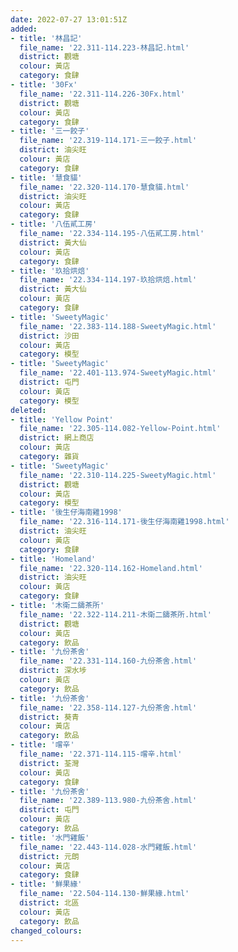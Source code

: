 ```yaml
---
date: 2022-07-27 13:01:51Z
added:
- title: '林昌記'
  file_name: '22.311-114.223-林昌記.html'
  district: 觀塘
  colour: 黃店
  category: 食肆
- title: '30Fx'
  file_name: '22.311-114.226-30Fx.html'
  district: 觀塘
  colour: 黃店
  category: 食肆
- title: '三一餃子'
  file_name: '22.319-114.171-三一餃子.html'
  district: 油尖旺
  colour: 黃店
  category: 食肆
- title: '慧食貓'
  file_name: '22.320-114.170-慧食貓.html'
  district: 油尖旺
  colour: 黃店
  category: 食肆
- title: '八伍貳工房'
  file_name: '22.334-114.195-八伍貳工房.html'
  district: 黃大仙
  colour: 黃店
  category: 食肆
- title: '玖拾烘焙'
  file_name: '22.334-114.197-玖拾烘焙.html'
  district: 黃大仙
  colour: 黃店
  category: 食肆
- title: 'SweetyMagic'
  file_name: '22.383-114.188-SweetyMagic.html'
  district: 沙田
  colour: 黃店
  category: 模型
- title: 'SweetyMagic'
  file_name: '22.401-113.974-SweetyMagic.html'
  district: 屯門
  colour: 黃店
  category: 模型
deleted:
- title: 'Yellow Point'
  file_name: '22.305-114.082-Yellow-Point.html'
  district: 網上商店
  colour: 黃店
  category: 雜貨
- title: 'SweetyMagic'
  file_name: '22.310-114.225-SweetyMagic.html'
  district: 觀塘
  colour: 黃店
  category: 模型
- title: '後生仔海南雞1998'
  file_name: '22.316-114.171-後生仔海南雞1998.html'
  district: 油尖旺
  colour: 黃店
  category: 食肆
- title: 'Homeland'
  file_name: '22.320-114.162-Homeland.html'
  district: 油尖旺
  colour: 黃店
  category: 食肆
- title: '木衛二鑄茶所'
  file_name: '22.322-114.211-木衛二鑄茶所.html'
  district: 觀塘
  colour: 黃店
  category: 飲品
- title: '九份茶舍'
  file_name: '22.331-114.160-九份茶舍.html'
  district: 深水埗
  colour: 黃店
  category: 飲品
- title: '九份茶舍'
  file_name: '22.358-114.127-九份茶舍.html'
  district: 葵青
  colour: 黃店
  category: 飲品
- title: '嚐辛'
  file_name: '22.371-114.115-嚐辛.html'
  district: 荃灣
  colour: 黃店
  category: 食肆
- title: '九份茶舍'
  file_name: '22.389-113.980-九份茶舍.html'
  district: 屯門
  colour: 黃店
  category: 飲品
- title: '水門雞飯'
  file_name: '22.443-114.028-水門雞飯.html'
  district: 元朗
  colour: 黃店
  category: 食肆
- title: '鮮果緣'
  file_name: '22.504-114.130-鮮果緣.html'
  district: 北區
  colour: 黃店
  category: 飲品
changed_colours:
---
```

